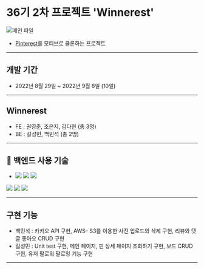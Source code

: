 # 36기 2차 프로젝트 'Winnerest'



 ![메인 파일](https://img1.daumcdn.net/thumb/R1280x0/?scode=mtistory2&fname=https%3A%2F%2Fblog.kakaocdn.net%2Fdn%2F9Cp4b%2FbtrLMzIWjfm%2FQfmklxGjs9MGLKSHHmx0eK%2Fimg.png)
 
 
- [Pinterest](https://www.pinterest.co.kr/)를 모티브로 클론하는 프로젝트

<hr/>

## 개발 기간
- 2022년 8월 29일 ~ 2022년 9월 8일 (10일)

<hr/>

## Winnerest
- FE : 권영준, 조은지, 김다현 (총 3명)
- BE : 길성민, 백민석 (총 2명)

<hr/>

## &#127919; 백엔드 사용 기술 
- <img src="https://img.shields.io/badge/Node.js-339933?style=for-the-badge&logo=Node.js&logoColor=white"> <img src="https://img.shields.io/badge/Mysql 8.0-4479A1?style=for-the-badge&logo=Mysql&logoColor=white"> <img src="https://img.shields.io/badge/express-000000?style=for-the-badge&logo=express&logoColor=white">


<img src="https://img.shields.io/badge/Nodemon-76D04B?style=for-the-badge&logo=Nodemon&logoColor=white"> <img src="https://img.shields.io/badge/jsonwebtokens-000000?style=for-the-badge&logo=jsonwebtokens&logoColor=white"> <img src="https://img.shields.io/badge/postman-FF6C37?style=for-the-badge&logo=postman&logoColor=white">


<hr/>

## 구현 기능 
- 백민석 : 카카오 API 구현, AWS- S3를 이용한 사진 업로드와 삭제 구현, 리뷰와 댓글 좋아요 CRUD 구현
- 길성민  : Unit test 구현, 메인 페이지, 핀 상세 페이지 조회하기 구현, 보드 CRUD 구현, 유저 팔로워 팔로잉 기능 구현 


---
